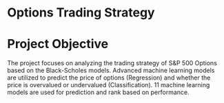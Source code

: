 # Options Trading Strategy 

# Project Objective
The project focuses on analyzing the trading strategy of S&P 500 Options based on the Black-Scholes models. Advanced machine learning models are utilized to predict the price of options (Regression) and whether the price is overvalued or undervalued (Classification). 11 machine learning models are used for prediction and rank based on performance.
